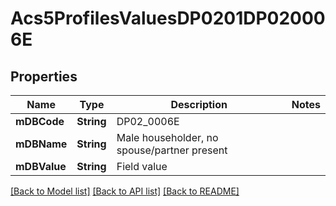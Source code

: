 # Acs5ProfilesValuesDP0201DP020006E

## Properties
Name | Type | Description | Notes
------------ | ------------- | ------------- | -------------
**mDBCode** | **String** | DP02_0006E | 
**mDBName** | **String** | Male householder, no spouse/partner present | 
**mDBValue** | **String** | Field value | 

[[Back to Model list]](../README.md#documentation-for-models) [[Back to API list]](../README.md#documentation-for-api-endpoints) [[Back to README]](../README.md)


